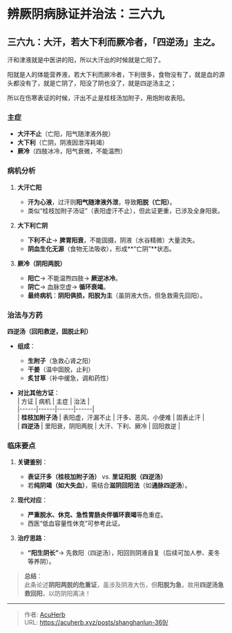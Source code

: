 # 辨厥阴病脉证并治法：三六九


## 三六九：大汗，若大下利而厥冷者，「四逆汤」主之。

<!--more-->

汗和津液就是中医讲的阳，所以大汗出的时候就是亡阳了。

阳就是人的体能营养液，若大下利而厥冷者，下利很多，食物没有了，就是血的源头都没有了，就是亡阴了，阳没了阴也没了，就是四逆汤主之；

所以在伤寒表证的时候，汗出不止是桂枝汤加附子，用炮附收表阳。

### **主症**  
- **大汗不止**（亡阳，阳气随津液外脱）  
- **大下利**（亡阴，阴液因泄泻耗竭）  
- **厥冷**（四肢冰冷，阳气衰微，不能温煦）  

### **病机分析**  
1. **大汗亡阳**  
   - **汗为心液**，过汗则**阳气随津液外泄**，导致**阳脱（亡阳）**。  
   - 类似“桂枝加附子汤证”（表阳虚汗不止），但此证更重，已涉及全身阳衰。  

2. **大下利亡阴**  
   - **下利不止**→ **脾胃阳衰**，不能固摄，阴液（水谷精微）大量流失。  
   - **阴血生化无源**（食物无法吸收），形成**“亡阴”**状态。  

3. **厥冷（阴阳两脱）**  
   - **阳亡**→ 不能温煦四肢→ **厥逆冰冷**。  
   - **阴亡**→ 血脉空虚→ **循环衰竭**。  
   - **最终病机**：**阴阳俱损，阳脱为主**（虽阴液大伤，但急救需先回阳）。  

### **治法与方药**  
**四逆汤（回阳救逆，固脱止利）**  
- **组成**：  
  - **生附子**（急救心肾之阳）  
  - **干姜**（温中固脱，止利）  
  - **炙甘草**（补中缓急，调和药性）  

- **对比其他方证**：  
  | 方证 | 病机 | 主症 | 治法 |  
  |------|------|------|------|  
  | **桂枝加附子汤** | 表阳虚，汗漏不止 | 汗多、恶风、小便难 | 固表止汗 |  
  | **四逆汤** | 里阳衰，阴阳两脱 | 大汗、下利、厥冷 | 回阳救逆 |  

### **临床要点**  
1. **关键鉴别**：  
   - **表证汗多（桂枝加附子汤）** vs. **里证阳脱（四逆汤）**  
   - 若**纯阴竭（如大失血）**，需结合**滋阴回阳法**（如**通脉四逆汤**）。  

2. **现代对应**：  
   - **严重脱水、休克、急性胃肠炎伴循环衰竭**等危重症。  
   - 西医“低血容量性休克”可参考此证。  

3. **治疗思路**：  
   - **“阳生阴长”**→ 先救阳（四逆汤），阳回则阴液自复（后续可加人参、麦冬等养阴）。  

> **总结**：  
> 此条论述**阴阳两脱的危重证**，虽涉及阴液大伤，但**阳脱为急**，故用**四逆汤急救回阳**，以防阴阳离决！

---

> 作者: [AcuHerb](https://acuherb.xyz)  
> URL: https://acuherb.xyz/posts/shanghanlun-369/  

